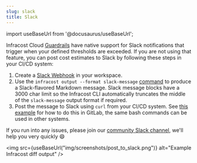 ```yaml
---
slug: slack
title: Slack
---
```


import useBaseUrl from '@docusaurus/useBaseUrl';

Infracost Cloud [Guardrails](/docs/infracost_cloud/guardrails/) have native support for Slack notifications that trigger when your defined thresholds are exceeded. If you are not using that feature, you can post cost estimates to Slack by following these steps in your CI/CD system:

1. Create a [Slack Webhook](https://slack.com/intl/en-tr/help/articles/115005265063-Incoming-webhooks-for-Slack) in your workspace.
2. Use the `infracost output --format slack-message` [command](/docs/features/cli_commands/) to produce a Slack-flavored Markdown message. Slack message blocks have a 3000 char limit so the Infracost CLI automatically truncates the middle of the `slack-message` output format if required.
3. Post the message to Slack using `curl` from your CI/CD system. See [this example](https://gitlab.com/infracost/infracost-gitlab-ci/-/tree/master/examples/slack) for how to do this in GitLab, the same bash commands can be used in other systems.

If you run into any issues, please join our [community Slack channel](https://www.infracost.io/community-chat), we'll help you very quickly 😄

<img src={useBaseUrl("img/screenshots/post_to_slack.png")} alt="Example Infracost diff output" />

